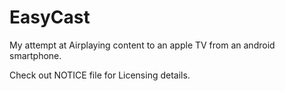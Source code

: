 EasyCast
========

My attempt at Airplaying content to an apple TV from an android smartphone.

Check out NOTICE file for Licensing details.
